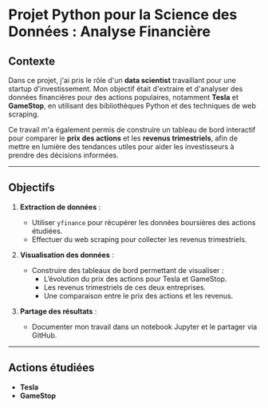 # Projet Python pour la Science des Données : Analyse Financière

## Contexte
Dans ce projet, j'ai pris le rôle d'un **data scientist** travaillant pour une startup d'investissement. Mon objectif était d'extraire et d'analyser des données financières pour des actions populaires, notamment **Tesla** et **GameStop**, en utilisant des bibliothèques Python et des techniques de web scraping. 

Ce travail m'a également permis de construire un tableau de bord interactif pour comparer le **prix des actions** et les **revenus trimestriels**, afin de mettre en lumière des tendances utiles pour aider les investisseurs à prendre des décisions informées.

---

## Objectifs
1. **Extraction de données** :
   - Utiliser `yfinance` pour récupérer les données boursières des actions étudiées.
   - Effectuer du web scraping pour collecter les revenus trimestriels.

2. **Visualisation des données** :
   - Construire des tableaux de bord permettant de visualiser :
     - L’évolution du prix des actions pour Tesla et GameStop.
     - Les revenus trimestriels de ces deux entreprises.
     - Une comparaison entre le prix des actions et les revenus.

3. **Partage des résultats** :
   - Documenter mon travail dans un notebook Jupyter et le partager via GitHub.

---

## Actions étudiées
- **Tesla**
- **GameStop**
